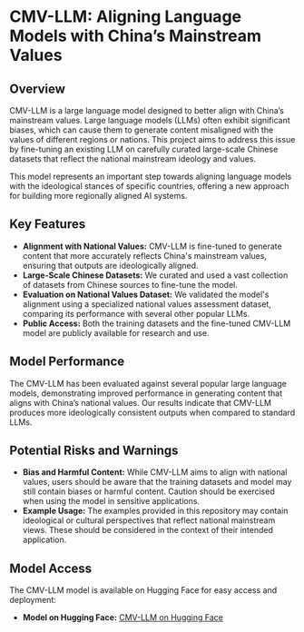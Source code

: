 # CMV-LLM: Aligning Language Models with China’s Mainstream Values

## Overview

CMV-LLM is a large language model designed to better align with China’s mainstream values. Large language models (LLMs) often exhibit significant biases, which can cause them to generate content misaligned with the values of different regions or nations. This project aims to address this issue by fine-tuning an existing LLM on carefully curated large-scale Chinese datasets that reflect the national mainstream ideology and values.

This model represents an important step towards aligning language models with the ideological stances of specific countries, offering a new approach for building more regionally aligned AI systems.

## Key Features

- **Alignment with National Values:** CMV-LLM is fine-tuned to generate content that more accurately reflects China's mainstream values, ensuring that outputs are ideologically aligned.
- **Large-Scale Chinese Datasets:** We curated and used a vast collection of datasets from Chinese sources to fine-tune the model.
- **Evaluation on National Values Dataset:** We validated the model's alignment using a specialized national values assessment dataset, comparing its performance with several other popular LLMs.
- **Public Access:** Both the training datasets and the fine-tuned CMV-LLM model are publicly available for research and use.

## Model Performance

The CMV-LLM has been evaluated against several popular large language models, demonstrating improved performance in generating content that aligns with China’s national values. Our results indicate that CMV-LLM produces more ideologically consistent outputs when compared to standard LLMs.

## Potential Risks and Warnings

- **Bias and Harmful Content:** While CMV-LLM aims to align with national values, users should be aware that the training datasets and model may still contain biases or harmful content. Caution should be exercised when using the model in sensitive applications.
- **Example Usage:** The examples provided in this repository may contain ideological or cultural perspectives that reflect national mainstream views. These should be considered in the context of their intended application.

## Model Access

The CMV-LLM model is available on Hugging Face for easy access and deployment:

- **Model on Hugging Face:** [CMV-LLM on Hugging Face](https://huggingface.co/gotime/CMV-LLM)
